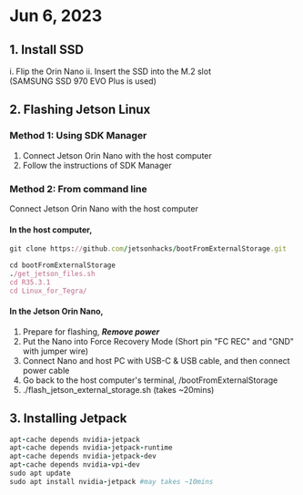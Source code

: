 # Jun 6, 2023
## 1. Install SSD
i. Flip the Orin Nano
ii. Insert the SSD into the M.2 slot  
(SAMSUNG SSD 970 EVO Plus is used)

## 2. Flashing Jetson Linux 
### Method 1: Using SDK Manager
1. Connect Jetson Orin Nano with the host computer 
2. Follow the instructions of SDK Manager
### Method 2: From command line
Connect Jetson Orin Nano with the host computer 
#### In the host computer,
```ruby
git clone https://github.com/jetsonhacks/bootFromExternalStorage.git
```

```ruby
cd bootFromExternalStorage
./get_jetson_files.sh
cd R35.3.1
cd Linux_for_Tegra/
```

#### In the Jetson Orin Nano,
1. Prepare for flashing, ***Remove power***
2. Put the Nano into Force Recovery Mode (Short pin "FC REC" and "GND" with jumper wire)
3. Connect Nano and host PC with USB-C & USB cable, and then connect power cable
4. Go back to the host computer's terminal, /bootFromExternalStorage
5. ./flash_jetson_external_storage.sh (takes ~20mins)

## 3. Installing Jetpack
```ruby
apt-cache depends nvidia-jetpack
apt-cache depends nvidia-jetpack-runtime
apt-cache depends nvidia-jetpack-dev
apt-cache depends nvidia-vpi-dev
sudo apt update
sudo apt install nvidia-jetpack #may takes ~10mins
```



